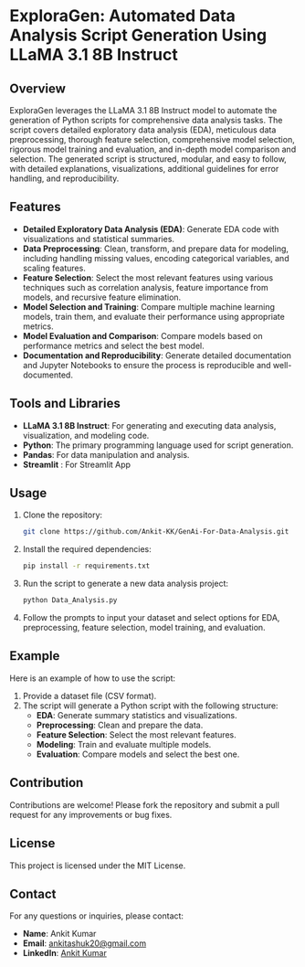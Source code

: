 # ExploraGen: Automated Data Analysis Script Generation Using LLaMA 3.1 8B Instruct

## Overview

ExploraGen leverages the LLaMA 3.1 8B Instruct model to automate the generation of Python scripts for comprehensive data analysis tasks. The script covers detailed exploratory data analysis (EDA), meticulous data preprocessing, thorough feature selection, comprehensive model selection, rigorous model training and evaluation, and in-depth model comparison and selection. The generated script is structured, modular, and easy to follow, with detailed explanations, visualizations, additional guidelines for error handling, and reproducibility.

## Features

- **Detailed Exploratory Data Analysis (EDA)**: Generate EDA code with visualizations and statistical summaries.
- **Data Preprocessing**: Clean, transform, and prepare data for modeling, including handling missing values, encoding categorical variables, and scaling features.
- **Feature Selection**: Select the most relevant features using various techniques such as correlation analysis, feature importance from models, and recursive feature elimination.
- **Model Selection and Training**: Compare multiple machine learning models, train them, and evaluate their performance using appropriate metrics.
- **Model Evaluation and Comparison**: Compare models based on performance metrics and select the best model.
- **Documentation and Reproducibility**: Generate detailed documentation and Jupyter Notebooks to ensure the process is reproducible and well-documented.

## Tools and Libraries

- **LLaMA 3.1 8B Instruct**: For generating and executing data analysis, visualization, and modeling code.
- **Python**: The primary programming language used for script generation.
- **Pandas**: For data manipulation and analysis.
- **Streamlit** : For Streamlit App

## Usage

1. Clone the repository:
    ```bash
    git clone https://github.com/Ankit-KK/GenAi-For-Data-Analysis.git
    ```
2. Install the required dependencies:
    ```bash
    pip install -r requirements.txt
    ```
3. Run the script to generate a new data analysis project:
    ```bash
    python Data_Analysis.py
    ```
4. Follow the prompts to input your dataset and select options for EDA, preprocessing, feature selection, model training, and evaluation.

## Example

Here is an example of how to use the script:

1. Provide a dataset file (CSV format).
2. The script will generate a Python script with the following structure:
    - **EDA**: Generate summary statistics and visualizations.
    - **Preprocessing**: Clean and prepare the data.
    - **Feature Selection**: Select the most relevant features.
    - **Modeling**: Train and evaluate multiple models.
    - **Evaluation**: Compare models and select the best one.

## Contribution

Contributions are welcome! Please fork the repository and submit a pull request for any improvements or bug fixes.

## License

This project is licensed under the MIT License.

## Contact

For any questions or inquiries, please contact:
- **Name**: Ankit Kumar
- **Email**: ankitashuk20@gmail.com
- **LinkedIn**: [Ankit Kumar](https://linkedin.com/in/ankit-kumar-a8521a252)

